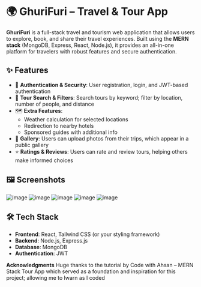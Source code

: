 # 🌍 GhuriFuri – Travel & Tour App

**GhuriFuri** is a full-stack travel and tourism web application that allows users to explore, book, and share their travel experiences. Built using the **MERN stack** (MongoDB, Express, React, Node.js), it provides an all-in-one platform for travelers with robust features and secure authentication.

## ✨ Features

- 🔐 **Authentication & Security**: User registration, login, and JWT-based authentication
- 🔎 **Tour Search & Filters**: Search tours by keyword; filter by location, number of people, and distance
- 🗺 **Extra Features**:
  - Weather calculation for selected locations
  - Redirection to nearby hotels
  - Sponsored guides with additional info
- 📸 **Gallery**: Users can upload photos from their trips, which appear in a public gallery
- ⭐ **Ratings & Reviews**: Users can rate and review tours, helping others make informed choices

## 🖼 Screenshots

![image](https://github.com/user-attachments/assets/3643a996-d3db-4afd-8be6-b471afee6d95)
![image](https://github.com/user-attachments/assets/19bba5dc-dc73-4572-b14b-8b3be8f49ec9)
![image](https://github.com/user-attachments/assets/5d7dfceb-74d0-4e95-8f30-77e60e8d8415)
![image](https://github.com/user-attachments/assets/d155d360-daaa-485f-a061-1ece6515a1d2)
![image](https://github.com/user-attachments/assets/b4e25684-c807-45ae-ab26-556e3558e012)



## 🛠 Tech Stack

- **Frontend**: React, Tailwind CSS (or your styling framework)
- **Backend**: Node.js, Express.js
- **Database**: MongoDB
- **Authentication**: JWT
  

**Acknowledgments**
Huge thanks to the tutorial by Code with Ahsan – MERN Stack Tour App which served as a foundation and inspiration for this project; allowing me to lwarn as I coded 
